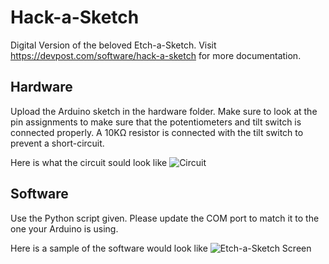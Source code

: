 # Hack-a-Sketch
Digital Version of the beloved Etch-a-Sketch. Visit https://devpost.com/software/hack-a-sketch for more documentation.

## Hardware
Upload the Arduino sketch in the hardware folder. Make sure to look at the pin assignments to make sure that the potentiometers and tilt switch is connected properly. A 10KΩ resistor is connected with the tilt switch to prevent a short-circuit.

Here is what the circuit sould look like
![Circuit](https://challengepost-s3-challengepost.netdna-ssl.com/photos/production/software_photos/001/274/600/datas/original.png)


## Software
Use the Python script given. Please update the COM port to match it to the one your Arduino is using. 

Here is a sample of the software would look like
![Etch-a-Sketch Screen](https://challengepost-s3-challengepost.netdna-ssl.com/photos/production/software_photos/001/274/601/datas/original.png)
